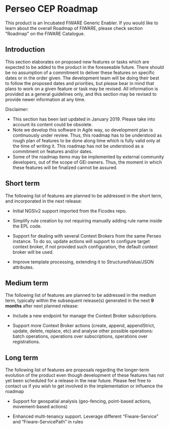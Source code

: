 # Perseo CEP Roadmap

This product is an Incubated FIWARE Generic Enabler. If you would like to learn about the overall Roadmap of FIWARE, please check section "Roadmap" on the FIWARE Catalogue.

## Introduction

This section elaborates on proposed new features or tasks which are expected to be added to the product in the foreseeable future. There should be no assumption of a commitment to deliver these features on specific dates or in the order given. The development team will be doing their best to follow the proposed dates and priorities, but please bear in mind that plans to work on a given feature or task may be revised. All information is provided as a general guidelines only, and this section may be revised to provide newer information at any time.

Disclaimer:

-   This section has been last updated in January 2019. Please take into account its content could be obsolete.
-   Note we develop this software in Agile way, so development plan is continuously under review. Thus, this roadmap has to be understood as rough plan of features to be done along time which is fully valid only at the time of writing it. This roadmap has not be understood as a commitment on features and/or dates.
-   Some of the roadmap items may be implemented by external community developers, out of the scope of GEi owners. Thus, the moment in which these features will be finalized cannot be assured.

## Short term

The following list of features are planned to be addressed in the short term, and incorporated in the next release:

-   Initial NGSIv2 support imported from the Ficodes repo.

-   Simplify rule creation by not requiring manually adding rule name inside the EPL code.

-   Support for dealing with several Context Brokers from the same Perseo instance. To do so, update actions will support to configure target context broker, if not provided such configuration, the default context broker will be used.

-   Improve template processing, extending it to StructuredValue/JSON attributes.


## Medium term

The following list of features are planned to be addressed in the medium term, typically within the subsequent release(s) generated in the next **9 months** after next planned release:

-   Include a new endpoint for manage the Context Broker subscriptions.

-   Support more Context Broker actions (create, append, appendStrict, update, delete, replace, etc) and analyse other possible operations: batch operations, operations over subscriptions, operations over registrations.


## Long term

The following list of features are proposals regarding the longer-term evolution of the product even though development of these features has not yet been scheduled for a release in the near future. Please feel free to contact us if you wish to get involved in the implementation or influence the roadmap

-   Support for geospatial analysis (geo-fencing, point-based actions, movement-based actions)

-   Enhanced multi-tenancy support. Leverage different “Fiware-Service” and “Fiware-ServicePath” in rules

